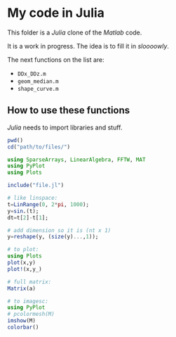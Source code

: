 # My code in Julia

This folder is a _Julia_ clone of the _Matlab_ code.

It is a work in progress. The idea is to fill it in _sloooowly_.

The next functions on the list are:

 * ```DDx_DDz.m```
 * ```geom_median.m```
 * ```shape_curve.m```

## How to use these functions

_Julia_ needs to import libraries and stuff.

```julia
pwd()
cd("path/to/files/")

using SparseArrays, LinearAlgebra, FFTW, MAT
using PyPlot
using Plots

include("file.jl")

# like linspace:
t=LinRange(0, 2*pi, 1000);
y=sin.(t);
dt=t[2]-t[1];

# add dimension so it is (nt x 1)
y=reshape(y, (size(y)...,1));

# to plot:
using Plots
plot(x,y)
plot!(x,y_)

# full matrix:
Matrix(a)

# to imagesc:
using PyPlot
# pcolormesh(M)
imshow(M)
colorbar()
```
